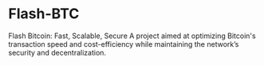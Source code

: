 # Flash-BTC
Flash Bitcoin: Fast, Scalable, Secure A project aimed at optimizing Bitcoin's transaction speed and cost-efficiency while maintaining the network’s security and decentralization.
